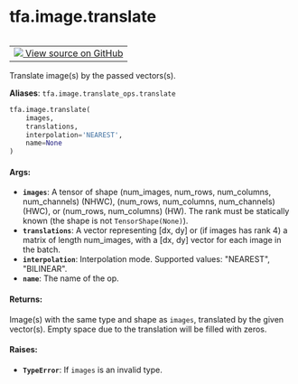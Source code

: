 <div itemscope itemtype="http://developers.google.com/ReferenceObject">
<meta itemprop="name" content="tfa.image.translate" />
<meta itemprop="path" content="Stable" />
</div>

# tfa.image.translate

<!-- Insert buttons and diff -->

<table class="tfo-notebook-buttons tfo-api" align="left">

<td>
  <a target="_blank" href="https://github.com/tensorflow/addons/tree/r0.7/tensorflow_addons/image/translate_ops.py#L70-L97">
    <img src="https://www.tensorflow.org/images/GitHub-Mark-32px.png" />
    View source on GitHub
  </a>
</td></table>



<!-- Equality marker -->
Translate image(s) by the passed vectors(s).

**Aliases**: `tfa.image.translate_ops.translate`

``` python
tfa.image.translate(
    images,
    translations,
    interpolation='NEAREST',
    name=None
)
```



<!-- Placeholder for "Used in" -->


#### Args:


* <b>`images`</b>: A tensor of shape
    (num_images, num_rows, num_columns, num_channels) (NHWC),
    (num_rows, num_columns, num_channels) (HWC), or
    (num_rows, num_columns) (HW). The rank must be statically known (the
    shape is not `TensorShape(None)`).
* <b>`translations`</b>: A vector representing [dx, dy] or (if images has rank 4)
    a matrix of length num_images, with a [dx, dy] vector for each image
    in the batch.
* <b>`interpolation`</b>: Interpolation mode. Supported values: "NEAREST",
    "BILINEAR".
* <b>`name`</b>: The name of the op.

#### Returns:

Image(s) with the same type and shape as `images`, translated by the
given vector(s). Empty space due to the translation will be filled with
zeros.


#### Raises:


* <b>`TypeError`</b>: If `images` is an invalid type.

